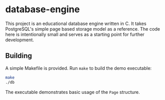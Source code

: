 # database-engine

This project is an educational database engine written in C. It takes
PostgreSQL's simple page based storage model as a reference. The code
here is intentionally small and serves as a starting point for further
development.

## Building

A simple Makefile is provided. Run `make` to build the demo executable:

```sh
make
./db
```

The executable demonstrates basic usage of the `Page` structure.
